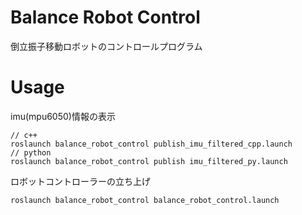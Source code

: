 # Balance Robot Control
倒立振子移動ロボットのコントロールプログラム

# Usage
imu(mpu6050)情報の表示
```
// c++
roslaunch balance_robot_control publish_imu_filtered_cpp.launch
// python
roslaunch balance_robot_control publish imu_filtered_py.launch
```
ロボットコントローラーの立ち上げ
```
roslaunch balance_robot_control balance_robot_control.launch
```
